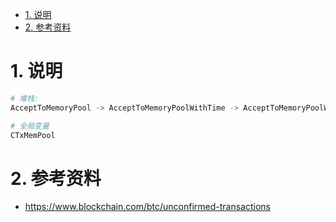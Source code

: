 <!-- TOC -->

- [1. 说明](#1-说明)
- [2. 参考资料](#2-参考资料)

<!-- /TOC -->

<a id="markdown-1-说明" name="1-说明"></a>
# 1. 说明

```bash
# 堆栈:
AcceptToMemoryPool -> AcceptToMemoryPoolWithTime -> AcceptToMemoryPoolWithTime -> AcceptToMemoryPoolWorker -> pool.addUnchecked

# 全局变量
CTxMemPool
```

<a id="markdown-2-参考资料" name="2-参考资料"></a>
# 2. 参考资料

* https://www.blockchain.com/btc/unconfirmed-transactions
